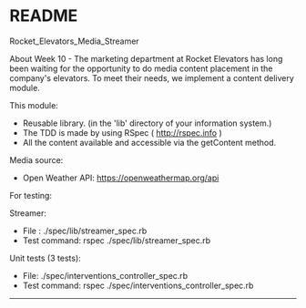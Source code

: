 # README

 Rocket_Elevators_Media_Streamer

About Week 10 - The marketing department at Rocket Elevators has long been waiting for the opportunity to do media content placement in the company's elevators. To meet their needs, we implement a content delivery module.

This module:

- Reusable library. (in the 'lib' directory of your information system.)
- The TDD is made by using RSpec ( http://rspec.info )
- All the content available and accessible via the getContent method.

Media source:

- Open Weather API: https://openweathermap.org/api

For testing:

Streamer:

- File : ./spec/lib/streamer_spec.rb
- Test command: rspec ./spec/lib/streamer_spec.rb

Unit tests (3 tests):

- File: ./spec/interventions_controller_spec.rb
- Test command: rspec ./spec/interventions_controller_spec.rb


----------------------------------------------------------------------------------------------------------------------------------------------
